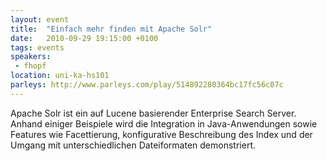 ```yaml
---
layout: event
title:  "Einfach mehr finden mit Apache Solr"
date:   2010-09-29 19:15:00 +0100
tags: events
speakers:
 - fhopf
location: uni-ka-hs101
parleys: http://www.parleys.com/play/514892280364bc17fc56c07c
---
```


Apache Solr ist ein auf Lucene basierender Enterprise Search Server. Anhand einiger Beispiele wird die Integration in Java-Anwendungen sowie Features wie Facettierung, konfigurative Beschreibung des Index und der Umgang mit unterschiedlichen Dateiformaten demonstriert. 
